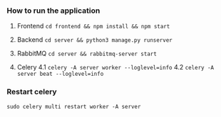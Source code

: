### How to run the application
1. Frontend
`cd frontend && npm install && npm start`

2. Backend
`cd server && python3 manage.py runserver`

3. RabbitMQ
`cd server && rabbitmq-server start`

4. Celery
4.1 `celery -A server worker --loglevel=info`
4.2 `celery -A server beat --loglevel=info`

### Restart celery
`sudo celery multi restart worker -A server`
